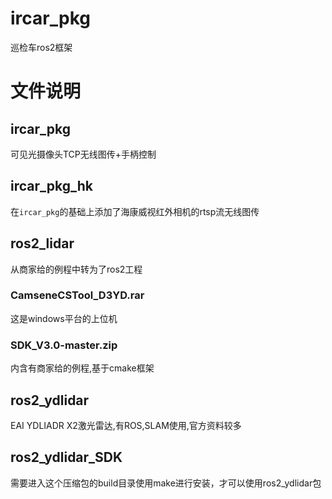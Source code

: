 # ircar_pkg
巡检车ros2框架
# 文件说明
## ircar_pkg
可见光摄像头TCP无线图传+手柄控制
## ircar_pkg_hk
在`ircar_pkg`的基础上添加了海康威视红外相机的rtsp流无线图传
## ros2_lidar
从商家给的例程中转为了ros2工程
### CamseneCSTool_D3YD.rar
这是windows平台的上位机
### SDK_V3.0-master.zip
内含有商家给的例程,基于cmake框架
## ros2_ydlidar
EAI YDLIADR X2激光雷达,有ROS,SLAM使用,官方资料较多
## ros2_ydlidar_SDK
需要进入这个压缩包的build目录使用make进行安装，才可以使用ros2_ydlidar包
